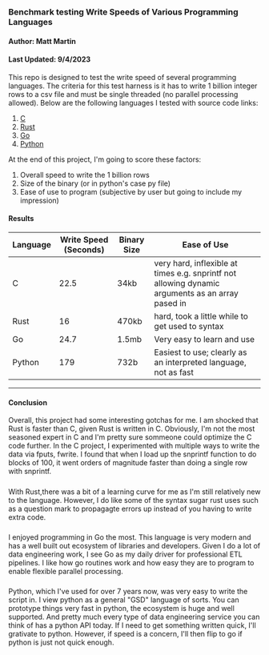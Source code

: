 ### Benchmark testing Write Speeds of Various Programming Languages
#### Author: Matt Martin
#### Last Updated: 9/4/2023


This repo is designed to test the write speed of several programming languages. The criteria for this test harness is it has to write 1 billion integer rows to a csv file and must be single threaded (no parallel processing allowed). Below are the following languages I tested with source code links:

1. [C](https://github.com/mattmartin14/dream_machine/blob/main/benchmarks/write_speed/c_lang/c_writer_v3.c)
2. [Rust](https://github.com/mattmartin14/dream_machine/blob/main/benchmarks/write_speed/rust/rust/src/main.rs)
3. [Go](https://github.com/mattmartin14/dream_machine/blob/main/benchmarks/write_speed/go_lang/writer.go)
4. [Python](https://github.com/mattmartin14/dream_machine/blob/main/benchmarks/write_speed/python_lang/py_writer.py)

At the end of this project, I'm going to score these factors:

1. Overall speed to write the 1 billion rows
2. Size of the binary (or in python's case py file)
3. Ease of use to program (subjective by user but going to include my impression)

<h4></h4>

<h4>Results</h4>

| Language | Write Speed (Seconds) | Binary Size | Ease of Use |
| -------- | --------------------  | ----------- | ----------- |
| C        | 22.5                  |  34kb       | very hard, inflexible at times e.g. snprintf not allowing dynamic arguments as an array pased in|
| Rust     | 16                    |  470kb      | hard, took a little while to get used to syntax |
| Go       | 24.7                  |  1.5mb      | Very easy to learn and use |
| Python   | 179                   |  732b       | Easiest to use; clearly as an interpreted language, not as fast |

<hr></hr>

<h4>Conclusion</h4>
Overall, this project had some interesting gotchas for me. I am shocked that Rust is faster than C, given Rust is written in C. Obviously, I'm not the most seasoned expert in C and I'm pretty sure sommeone could optimize the C code further. In the C project, I experimented with multiple ways to write the data via fputs, fwrite. I found that when I load up the snprintf function to do blocks of 100, it went orders of magnitude faster than doing a single row with snprintf. 
<h5></h5>
With Rust,there was a bit of a learning curve for me as I'm still relatively new to the language. However, I do like some of the syntax sugar rust uses such as a question mark to propagagte errors up instead of you having to write extra code.
<h5></h5>
I enjoyed programming in Go the most. This language is very modern and has a well built out ecosystem of libraries and developers. Given I do a lot of data engineering work, I see Go as my daily driver for professional ETL pipelines. I like how go routines work and how easy they are to program to enable flexible parallel processing.
<h5></h5>
Python, which I've used for over 7 years now, was very easy to write the script in. I view python as a general "GSD" language of sorts. You can prototype things very fast in python, the ecosystem is huge and well supported. And pretty much every type of data engineering service you can think of has a python API today. If I need to get something written quick, I'll grativate to python. However, if speed is a concern, I'll then flip to go if python is just not quick enough.

